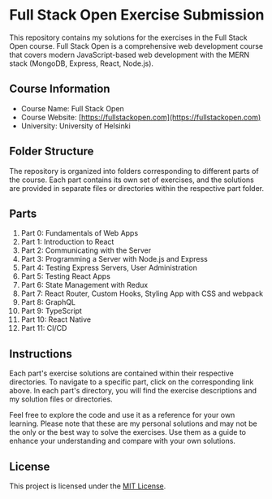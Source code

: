 # Full Stack Open Exercise Submission

This repository contains my solutions for the exercises in the Full Stack Open course. Full Stack Open is a comprehensive web development course that covers modern JavaScript-based web development with the MERN stack (MongoDB, Express, React, Node.js).

## Course Information

- Course Name: Full Stack Open
- Course Website: [https://fullstackopen.com](https://fullstackopen.com)
- University: University of Helsinki

## Folder Structure

The repository is organized into folders corresponding to different parts of the course. Each part contains its own set of exercises, and the solutions are provided in separate files or directories within the respective part folder.

## Parts

1. Part 0: Fundamentals of Web Apps
2. Part 1: Introduction to React
3. Part 2: Communicating with the Server
4. Part 3: Programming a Server with Node.js and Express
5. Part 4: Testing Express Servers, User Administration
6. Part 5: Testing React Apps
7. Part 6: State Management with Redux
8. Part 7: React Router, Custom Hooks, Styling App with CSS and webpack
9. Part 8: GraphQL
10. Part 9: TypeScript
11. Part 10: React Native
12. Part 11: CI/CD

## Instructions

Each part's exercise solutions are contained within their respective directories. To navigate to a specific part, click on the corresponding link above. In each part's directory, you will find the exercise descriptions and my solution files or directories.

Feel free to explore the code and use it as a reference for your own learning. Please note that these are my personal solutions and may not be the only or the best way to solve the exercises. Use them as a guide to enhance your understanding and compare with your own solutions.

## License

This project is licensed under the [MIT License](LICENSE).

